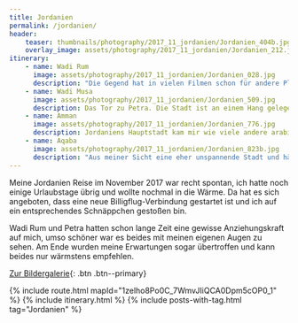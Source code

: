 ```yaml
---
title: Jordanien
permalink: /jordanien/
header:
    teaser: thumbnails/photography/2017_11_jordanien/Jordanien_404b.jpg
    overlay_image: assets/photography/2017_11_jordanien/Jordanien_212.jpg
itinerary:
    - name: Wadi Rum
      image: assets/photography/2017_11_jordanien/Jordanien_028.jpg
      description: "Die Gegend hat in vielen Filmen schon für andere Planeten hergehalten und wenn man dort ist weiß man auch warum: Sand soweit das Auge reicht und teilweise obskure Gesteinsformationen. Ich würde eine Übernachtung in einem der zahlreichen Camps in Mitten der Wüste und eine ganztägige Jeeptour empfehlen, beides war für mich ein atemberaubender Einstieg in den Jordanien Trip."
    - name: Wadi Musa
      image: assets/photography/2017_11_jordanien/Jordanien_509.jpg
      description: Das Tor zu Petra. Die Stadt ist an einem Hang gelegen, so dass manch eine Unterkunft recht weit weg vom Eingang ist, was man bei der Wahl Herberge beachten sollte. Neben Petra gibt es auch noch einige andere Sehenswürdigkeiten in nahem Umkreis, so dass sich man hier leicht mehrere Tage verbringen kann. Ich hab 2 volle Tage in Petra verbracht, bin an diesen 40-50km gelaufen und hätte bestimmt noch mehr sehen können, man sollte also Zeit mitbringen. Es lohnt sich in jedem Fall, mal abgesehen von "Petra at Night", was ich nicht weiterempfehlen kann.
    - name: Amman
      image: assets/photography/2017_11_jordanien/Jordanien_776.jpg
      description: Jordaniens Hauptstadt kam mir wie viele andere arabische Städte vor, dadurch aber eben leider auch nichts außergewöhnliches. Klar hat es einige Bauwerke die man besichtigen kann, würde dafür aber keinen Umweg machen und sollte man nur wenig Zeit haben, sollte man eher woanders mehr Zeit einplanen. Auf der Reise war Amman definitiv im Schatten von Wadi Rum und Petra, wobei ich dazu sagen muss, dass ich nicht in Jerasch war, was aber auch nochmal etliche Kilometer entfernt und ja nicht Amman ist.
    - name: Aqaba
      image: assets/photography/2017_11_jordanien/Jordanien_823b.jpg
      description: "Aus meiner Sicht eine eher unspannende Stadt und hätte ich keinen frühen Flug erwischen müssen, wäre ich dort vermutlich auch nicht abgestiegen. Prinzipiell hat Aqaba zwei große Vorteile:  Man kommt durch den Flughafen und die Grenze zu Israel gut hin bzw. weg, und es liegt am Roten Meer, was es für Bade- oder Tauchurlauber interessant macht. Eine Nacht hat für mich in jedem Fall ausgereicht."
---
```


Meine Jordanien Reise im November 2017 war recht spontan, ich hatte noch einige Urlaubstage übrig und wollte nochmal in die Wärme. 
Da hat es sich angeboten, dass eine neue Billigflug-Verbindung gestartet ist und ich auf ein entsprechendes Schnäppchen gestoßen bin.

Wadi Rum und Petra hatten schon lange Zeit eine gewisse Anziehungskraft auf mich, umso schöner war es beides mit meinen eigenen Augen zu sehen. 
Am Ende wurden meine Erwartungen sogar übertroffen und kann beides nur wärmstens empfehlen.

[Zur Bildergalerie](/photography/jordanien-2017/){: .btn .btn--primary}

{% include route.html mapId="1zelho8Po0C_7WmvJIiQCA0Dpm5cOP0_1" %}
{% include itinerary.html %}
{% include posts-with-tag.html tag="Jordanien" %}
